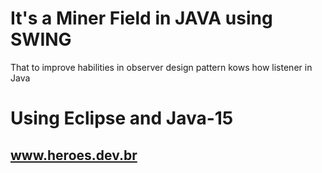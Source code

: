 # It's a Miner Field in JAVA using SWING
<p>That to improve habilities in observer design pattern kows how listener in Java</p>

# Using Eclipse and Java-15

## www.heroes.dev.br
